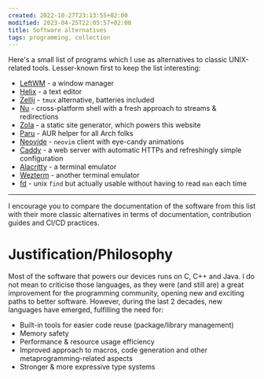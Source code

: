 ```yaml
---
created: 2022-10-27T23:13:55+02:00
modified: 2023-04-25T22:05:57+02:00
title: Software alternatives
tags: programming, collection
---
```


Here's a small list of programs which I use as alternatives to classic
UNIX-related tools. Lesser-known first to keep the list interesting:

- [LeftWM](https://leftwm.org) - a window manager
- [Helix](https://helix-editor.com/) - a text editor
- [Zellij](https://zellij.dev/documentation/overview.html) - `tmux` alternative, batteries included
- [Nu](https://www.nushell.sh/) - cross-platform shell with a fresh approach to streams & redirections 
- [Zola](https://www.getzola.org/documentation/getting-started/overview/) - a static site generator, which powers this website
- [Paru](https://github.com/Morganamilo/paru) - AUR helper for all Arch folks
- [Neovide](https://neovide.dev) - `neovim` client with eye-candy animations
- [Caddy](https://caddyserver.com/) - a web server with automatic HTTPs and refreshingly simple configuration
- [Alacritty](https://alacritty.org/) - a terminal emulator
- [Wezterm](https://wezfurlong.org/wezterm/) - another terminal emulator
- [fd](https://github.com/sharkdp/fd) - unix `find` but actually usable without having to read `man` each time

---

I encourage you to compare the documentation of the software from this list
with their more classic alternatives in terms of documentation, contribution
guides and CI/CD practices.

# Justification/Philosophy

Most of the software that powers our devices runs on C, C++ and Java. I do not
mean to criticise those languages, as they were (and still are) a great
improvement for the programming community, opening new and exciting paths to
better software. However, during the last 2 decades, new languages have
emerged, fulfilling the need for:

- Built-in tools for easier code reuse (package/library management)
- Memory safety
- Performance & resource usage efficiency
- Improved approach to macros, code generation and other
  metaprogramming-related aspects
- Stronger & more expressive type systems
